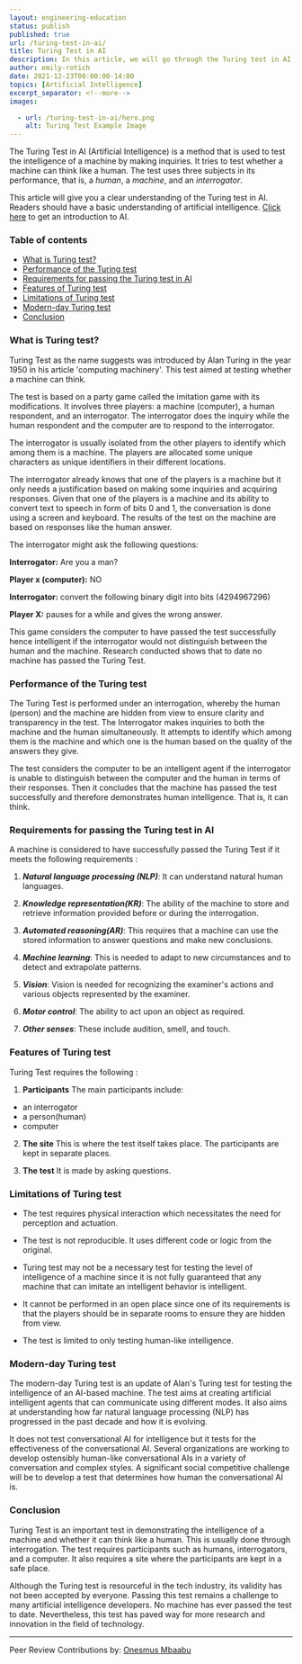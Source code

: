 ```yaml
---
layout: engineering-education
status: publish
published: true
url: /turing-test-in-ai/
title: Turing Test in AI
description: In this article, we will go through the Turing test in AI, which is a technique for testing the intelligence of machines. We will look at fundamental aspects such as the history, performance, requirements, features, and limitations of the test. 
author: emily-rotich
date: 2021-12-23T00:00:00-14:00
topics: [Artificial Intelligence]
excerpt_separator: <!--more-->
images:

  - url: /turing-test-in-ai/hero.png
    alt: Turing Test Example Image
---
```

The Turing Test in AI (Artificial Intelligence) is a method that is used to test the intelligence of a machine by making inquiries. It tries to test whether a machine can think like a human. The test uses three subjects in its performance, that is, a *human*, a *machine*, and an *interrogator*.
<!--more-->
This article will give you a clear understanding of the Turing test in AI. Readers should have a basic understanding of artificial intelligence. [Click here](https://materiaalit.github.io/intro-to-ai/) to get an introduction to AI.

### Table of contents
- [What is Turing test?](#what-is-turing-test)
- [Performance of the Turing test ](#performance-of-the-turing-test)
- [Requirements for passing the Turing test in AI ](#requirements-for-passing-the-turing-test-in-ai)
- [Features of Turing test](#features-of-turing-test)
- [Limitations of Turing test](#limitations-of-turing-test)
- [Modern-day Turing test](#modern-day-turing-test)
- [Conclusion](#conclusion)

### What is Turing test?
Turing Test as the name suggests was introduced by Alan Turing in the year 1950 in his article 'computing machinery'. This test aimed at testing whether a machine can think.

The test is based on a party game called the imitation game with its modifications. It involves three players: a machine (computer), a human respondent, and an  interrogator. The interrogator does the inquiry  while the human respondent  and the computer are to respond to the interrogator. 

The interrogator is usually isolated from the other players to identify which among them is a machine. The players are allocated some unique characters as unique identifiers in their different locations.

The interrogator already knows that one of the players is a machine but it only needs a justification based on making some inquiries and acquiring responses.
Given that one of the players is a machine and its ability to convert text to speech in form of bits  0 and 1, the conversation is done using a screen and keyboard. The results of the test on the machine are based on responses like the human answer.

The interrogator might ask the following questions:

**Interrogator:** Are you a man?

**Player x (computer):** NO 

**Interrogator:** convert the following binary digit  into bits (4294967296)

**Player X:** pauses for a while and gives the wrong answer.

This game considers the computer to have passed the test successfully hence intelligent if the interrogator would not distinguish between the human and the machine.
Research conducted shows that to date no machine has passed the Turing Test.

### Performance of the Turing test  
The Turing Test is performed under an interrogation, whereby the human (person) and the machine are hidden from view to ensure clarity and transparency in the test. The Interrogator makes inquiries to both the machine and the human simultaneously. It attempts to identify which among them is the machine and which one is the human  based on the quality of the answers they give.

The test considers the computer to be an intelligent agent if the interrogator is unable to distinguish between the computer and the human in terms of their responses. Then it concludes that the machine has passed the test successfully and therefore demonstrates human intelligence. That is, it can think. 

### Requirements for passing the Turing test in AI 
A machine is considered to have successfully passed the Turing Test if it meets the following requirements :
 1. ***Natural language processing (NLP)***: It can understand natural human languages.

 2. ***Knowledge representation(KR)***: The ability of the machine to store and retrieve information provided before or during the interrogation.

 3. ***Automated reasoning(AR)***: This requires that a machine can use the stored information to answer questions and make new conclusions.
 
 4. ***Machine learning***: This is needed to adapt to new circumstances and to detect and extrapolate patterns.

 5. ***Vision***: Vision is needed for recognizing the examiner's actions and various objects represented by the examiner.

 6. ***Motor control***: The ability to act upon an object as required.

 7. ***Other senses***: These include audition, smell, and touch.

### Features of Turing test
Turing Test requires the following : 

1. **Participants** 
The main participants include:
- an interrogator 
- a person(human)
- computer

2. **The site**
This is where the test itself takes place. The participants are kept in separate places.
 
3. **The test** 
It is made by asking questions.  

### Limitations of Turing test 
- The test requires physical interaction which necessitates the need for perception and actuation.

- The test is not reproducible. It uses different code or logic from the original.

- Turing test may not be a necessary test for testing the level of intelligence of a machine since it is not fully guaranteed that any machine that can imitate an intelligent behavior is intelligent.

- It cannot be performed in an open place since one of its requirements is that the players should be in separate rooms to ensure they are hidden from view.

- The test is limited to only testing human-like intelligence.

### Modern-day Turing test  
The modern-day Turing test is an update of Alan's Turing test for testing the intelligence of an AI-based machine. The test aims at creating artificial intelligent agents that can communicate using different modes. It also aims at understanding how far natural language processing (NLP) has progressed in the past decade and how it is evolving.

It does not test conversational AI for intelligence but it tests for the effectiveness of the conversational AI. Several organizations are working to develop ostensibly human-like conversational AIs in a variety of conversation and complex styles. A significant social competitive challenge will be to develop a test that determines how human the conversational AI is.

### Conclusion
Turing Test is an important test in demonstrating the intelligence of a machine and whether it can think like a human. This is usually done through interrogation. The test requires participants such as humans, interrogators, and a computer. It also requires a site where the participants are kept in a safe place. 

Although the Turing test is resourceful in the tech industry, its validity has not been accepted by everyone. Passing this test remains a challenge to many artificial intelligence developers. No machine has ever passed the test to date. Nevertheless, this test has paved way for more research and innovation in the field of technology. 

---
Peer Review Contributions by: [Onesmus Mbaabu](/engineering-education/authors/onesmus-mbaabu/)
